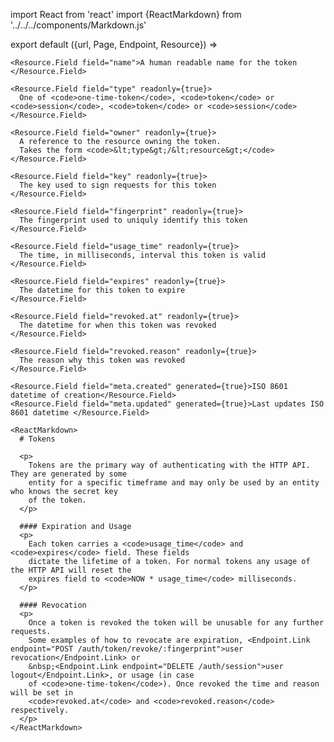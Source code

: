 import React from 'react'
import {ReactMarkdown} from '../../../components/Markdown.js'

export default ({url, Page, Endpoint, Resource}) =>
  <Resource resource="token/:token" url={url} name="Token" weight={60}>

    <Resource.Field field="name">A human readable name for the token </Resource.Field>

    <Resource.Field field="type" readonly={true}>
      One of <code>one-time-token</code>, <code>token</code> or <code>session</code>, <code>token</code> or <code>session</code>
    </Resource.Field>

    <Resource.Field field="owner" readonly={true}>
      A reference to the resource owning the token.
      Takes the form <code>&lt;type&gt;/&lt;resource&gt;</code>
    </Resource.Field>

    <Resource.Field field="key" readonly={true}>
      The key used to sign requests for this token
    </Resource.Field>

    <Resource.Field field="fingerprint" readonly={true}>
      The fingerprint used to uniquly identify this token
    </Resource.Field>

    <Resource.Field field="usage_time" readonly={true}>
      The time, in milliseconds, interval this token is valid
    </Resource.Field>

    <Resource.Field field="expires" readonly={true}>
      The datetime for this token to expire
    </Resource.Field>

    <Resource.Field field="revoked.at" readonly={true}>
      The datetime for when this token was revoked
    </Resource.Field>

    <Resource.Field field="revoked.reason" readonly={true}>
      The reason why this token was revoked
    </Resource.Field>

    <Resource.Field field="meta.created" generated={true}>ISO 8601 datetime of creation</Resource.Field>
    <Resource.Field field="meta.updated" generated={true}>Last updates ISO 8601 datetime </Resource.Field>

    <ReactMarkdown>
      # Tokens

      <p>
        Tokens are the primary way of authenticating with the HTTP API. They are generated by some
        entity for a specific timeframe and may only be used by an entity who knows the secret key
        of the token.
      </p>

      #### Expiration and Usage
      <p>
        Each token carries a <code>usage_time</code> and <code>expires</code> field. These fields
        dictate the lifetime of a token. For normal tokens any usage of the HTTP API will reset the
        expires field to <code>NOW * usage_time</code> milliseconds.
      </p>

      #### Revocation
      <p>
        Once a token is revoked the token will be unusable for any further requests.
        Some examples of how to revocate are expiration, <Endpoint.Link endpoint="POST /auth/token/revoke/:fingerprint">user revocation</Endpoint.Link> or
        &nbsp;<Endpoint.Link endpoint="DELETE /auth/session">user logout</Endpoint.Link>, or usage (in case
        of <code>one-time-token</code>). Once revoked the time and reason will be set in
        <code>revoked.at</code> and <code>revoked.reason</code> respectively.
      </p>
    </ReactMarkdown>

  </Resource>






